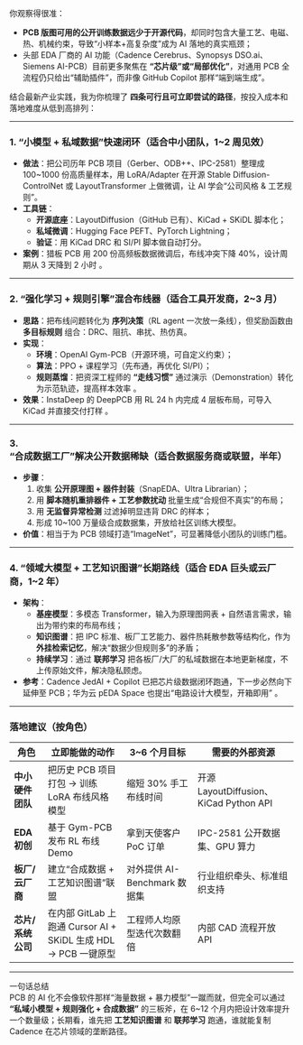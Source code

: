 你观察得很准：  
- **PCB 版图可用的公开训练数据远少于开源代码**，却同时包含大量工艺、电磁、热、机械约束，导致“小样本+高复杂度”成为 AI 落地的真实瓶颈；  
- 头部 EDA 厂商的 AI 功能（Cadence Cerebrus、Synopsys DSO.ai、Siemens AI-PCB）目前更多聚焦在 **“芯片级”或“局部优化”**，对通用 PCB 全流程仍只给出“辅助插件”，而非像 GitHub Copilot 那样“端到端生成”。

结合最新产业实践，我为你梳理了 **四条可行且可立即尝试的路径**，按投入成本和落地难度从低到高排列：

---

### 1. **“小模型 + 私域数据”快速闭环（适合中小团队，1~2 周见效）**
- **做法**：把公司历年 PCB 项目（Gerber、ODB++、IPC-2581）整理成 100~1000 份高质量样本，用 LoRA/Adapter 在开源 Stable Diffusion-ControlNet 或 LayoutTransformer 上做微调，让 AI 学会“公司风格 & 工艺规则”。  
- **工具链**：  
  - **开源底座**：LayoutDiffusion（GitHub 已有）、KiCad + SKiDL 脚本化；  
  - **私域微调**：Hugging Face PEFT、PyTorch Lightning；  
  - **验证**：用 KiCad DRC 和 SI/PI 脚本做自动打分。  
- **案例**：猎板 PCB 用 200 份高频板数据微调后，布线冲突下降 40%，设计周期从 3 天降到 2 小时 。

---

### 2. **“强化学习 + 规则引擎”混合布线器（适合工具开发商，2~3 月）**
- **思路**：把布线问题转化为 **序列决策**（RL agent 一次放一条线），但奖励函数由 **多目标规则** 组合：DRC、阻抗、串扰、热仿真。  
- **实现**：  
  - **环境**：OpenAI Gym-PCB（开源环境，可自定义约束）；  
  - **算法**：PPO + 课程学习（先布通，再优化 SI/PI）；  
  - **规则蒸馏**：把资深工程师的 **“走线习惯”** 通过演示（Demonstration）转化为示范轨迹，提高样本效率 。  
- **效果**：InstaDeep 的 DeepPCB 用 RL 24 h 内完成 4 层板布局，可导入 KiCad 并直接交付打样 。

---

### 3. **“合成数据工厂”解决公开数据稀缺（适合数据服务商或联盟，半年）**
- **步骤**：  
  1. 收集 **公开原理图 + 器件封装**（SnapEDA、Ultra Librarian）；  
  2. 用 **脚本随机重排器件 + 工艺参数扰动** 批量生成“合规但不真实”的布局；  
  3. 用 **无监督异常检测** 过滤掉明显违背 DRC 的样本；  
  4. 形成 10~100 万量级合成数据集，开放给社区训练大模型。  
- **价值**：相当于为 PCB 领域打造“ImageNet”，可显著降低小团队的训练门槛。

---

### 4. **“领域大模型 + 工艺知识图谱”长期路线（适合 EDA 巨头或云厂商，1~2 年）**
- **架构**：  
  - **基座模型**：多模态 Transformer，输入为原理图网表 + 自然语言需求，输出为带约束的布局布线；  
  - **知识图谱**：把 IPC 标准、板厂工艺能力、器件热耗散参数等结构化，作为 **外挂检索记忆**，解决“数据少但规则多”的矛盾；  
  - **持续学习**：通过 **联邦学习** 把各板厂/大厂的私域数据在本地更新梯度，不上传原始文件，解决隐私顾虑。  
- **参考**：Cadence JedAI + Copilot 已把芯片级数据闭环跑通，下一步必然向下延伸至 PCB；华为云 pEDA Space 也提出“电路设计大模型，开箱即用” 。

---

### 落地建议（按角色）

| 角色 | 立即能做的动作 | 3~6 个月目标 | 需要的外部资源 |
|---|---|---|---|
| **中小硬件团队** | 把历史 PCB 项目打包 → 训练 LoRA 布线风格模型 | 缩短 30% 手工布线时间 | 开源 LayoutDiffusion、KiCad Python API |
| **EDA 初创** | 基于 Gym-PCB 发布 RL 布线 Demo | 拿到天使客户 PoC 订单 | IPC-2581 公开数据集、GPU 算力 |
| **板厂/云厂商** | 建立“合成数据 + 工艺知识图谱”联盟 | 对外提供 AI-Benchmark 数据集 | 行业组织牵头、标准组织支持 |
| **芯片/系统公司** | 在内部 GitLab 上跑通 Cursor AI + SKiDL 生成 HDL → PCB 一键原型 | 工程师人均原型迭代次数翻倍 | 内部 CAD 流程开放 API |

---

一句话总结  
PCB 的 AI 化不会像软件那样“海量数据 + 暴力模型”一蹴而就，但完全可以通过 **“私域小模型 + 规则强化 + 合成数据”** 的三板斧，在 6~12 个月内把设计效率提升一个数量级；长期看，谁先把 **工艺知识图谱** 和 **联邦学习** 跑通，谁就能复制 Cadence 在芯片领域的垄断路径。
